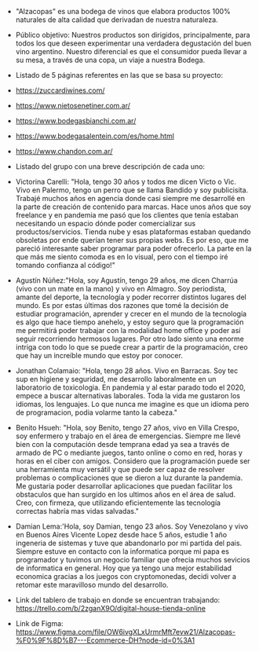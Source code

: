 - "Alzacopas" es una bodega de vinos que elabora productos 100% naturales de alta calidad que derivadan de nuestra naturaleza. 


- Público objetivo:
Nuestros productos son dirigidos, principalmente, para todos los que deseen experimentar una verdadera degustación del buen vino argentino. Nuestro diferencial es que el consumidor pueda llevar a su mesa, a través de una copa, un viaje a nuestra Bodega.


- Listado de 5 páginas referentes en las que se basa su proyecto:
- https://zuccardiwines.com/
- https://www.nietosenetiner.com.ar/
- https://www.bodegasbianchi.com.ar/
- https://www.bodegasalentein.com/es/home.html
- https://www.chandon.com.ar/


- Listado del grupo con una breve descripción de cada uno:
- Victorina Carelli: "Hola, tengo 30 años y todos me dicen Victo o Vic. Vivo en Palermo, tengo un perro que se llama Bandido y soy publicisita. Trabajé muchos años en agencia donde casi siempre me desarrollé en la parte de creación de contenido para marcas. Hace unos años que soy freelance y en pandemia me pasó que los clientes que tenía estaban necesitando  un espacio dónde poder comercializar sus productos/servicios. Tienda nube y esas plataformas estaban quedando obsoletas por ende querían tener sus propias webs. Es por eso, que me pareció interesante saber programar para poder ofrecerlo. La parte en la que más me siento comoda es en lo visual, pero con el tiempo iré tomando confianza al código!"
- Agustín Núñez:"Hola, soy Agustín, tengo 29 años, me dicen Charrúa (vivo con un mate en la mano) y vivo en Almagro. Soy periodista, amante del deporte, la tecnología y poder  recorrer distintos lugares del mundo. Es por estas últimas dos razones que tomé la decisión de estudiar programación, aprender y crecer en el mundo de la tecnología es algo que  hace tiempo anehelo, y estoy seguro que la programación me permitirá poder trabajar con la modalidad home office y poder así seguir recorriendo hermosos lugares. Por otro lado  siento una enorme intriga con todo lo que se puede crear a partir de la programación, creo que hay un increíble mundo que estoy por conocer.
- Jonathan Colamaio: "Hola, tengo 28 años. Vivo en Barracas. Soy tec sup en higiene y seguridad, me desarrollo laboralmente en un laboratorio de toxicologia. En pandemia y al estar parado todo el 2020, empece a buscar alternativas laborales. Toda la vida me gustaron los idiomas, los lenguajes. Lo que nunca me imagine es que un idioma pero de programacion, podia volarme tanto la cabeza."
- Benito Hsueh: "Hola, soy Benito, tengo 27 años, vivo en Villa Crespo, soy enfermero y trabajo en el área de emergencias. Siempre me llevé bien con la computación desde temprana edad ya sea a través de armado de PC o mediante juegos, tanto online o como en red, horas y horas en el ciber con amigos. Considero que la programación puede ser una herramienta muy versátil y que puede ser capaz de resolver problemas o complicaciones que se dieron a luz durante la pandemia. Me gustaria poder desarrollar aplicaciones que puedan facilitar los obstaculos que han surgido en los ultimos años en el área de salud. Creo, con firmeza, que utilizando eficientemente las tecnología correctas habría mas vidas salvadas."
- Damian Lema:'Hola, soy Damian, tengo 23 años. Soy Venezolano y vivo en Buenos Aires Vicente Lopez desde hace 5 años, estudie 1 año ingeneria de sistemas y tuve que abandonarlo por mi partida del pais. Siempre estuve en contacto con la informatica porque mi papa es programador y tuvimos un negocio familiar que ofrecia muchos sevicios de informatica en general. Hoy que ya tengo una mejor estabilidad economica gracias a los juegos con cryptomonedas, decidi volver a retomar este maravilloso mundo del desarrollo.



- Link del tablero de trabajo en donde se encuentran trabajando: https://trello.com/b/2zganX9O/digital-house-tienda-online

- Link de Figma: https://www.figma.com/file/OW6ivgXLxUrmrMft7evw21/Alzacopas-%F0%9F%8D%B7---Ecommerce-DH?node-id=0%3A1
